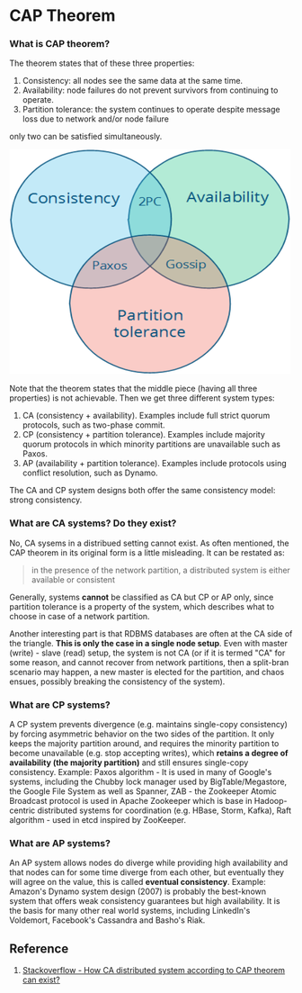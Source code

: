 # CAP Theorem
### What is CAP theorem?
The theorem states that of these three properties:
1. Consistency: all nodes see the same data at the same time.
2. Availability: node failures do not prevent survivors from continuing to operate.
3. Partition tolerance: the system continues to operate despite message loss due to network and/or node failure 

only two can be satisfied simultaneously.

<img src="https://github.com/gauxs/sysd/blob/master/media/image/CAP.png?raw=true" width="500" height="400">

Note that the theorem states that the middle piece (having all three properties) is not achievable. Then we get three different system types:
1. CA (consistency + availability). Examples include full strict quorum protocols, such as two-phase commit.
2. CP (consistency + partition tolerance). Examples include majority quorum protocols in which minority partitions are unavailable such as Paxos.
3. AP (availability + partition tolerance). Examples include protocols using conflict resolution, such as Dynamo.

The CA and CP system designs both offer the same consistency model: strong consistency. 

### What are CA systems? Do they exist?
No, CA sysems in a distribued setting cannot exist. As often mentioned, the CAP theorem in its original form is a little misleading. It can be restated as:
> in the presence of the network partition, a distributed system is either available or consistent

Generally, systems **cannot** be classified as CA but CP or AP only, since partition tolerance is a property of the system, which describes what to choose in case of a network partition. 

Another interesting part is that RDBMS databases are often at the CA side of the triangle. **This is only the case in a single node setup**. Even with master (write) - slave (read) setup, the system is not CA (or if it is termed "CA" for some reason, and cannot recover from network partitions, then a split-bran scenario may happen, a new master is elected for the partition, and chaos ensues, possibly breaking the consistency of the system).

### What are CP systems?
A CP system prevents divergence (e.g. maintains single-copy consistency) by forcing asymmetric behavior on the two sides of the partition. It only keeps the majority partition around, and requires the minority partition to become unavailable (e.g. stop accepting writes), which **retains a degree of availability (the majority partition)** and still ensures single-copy consistency. Example: Paxos algorithm - It is used in many of Google's systems, including the Chubby lock manager used by BigTable/Megastore, the Google File System as well as Spanner, ZAB - the Zookeeper Atomic Broadcast protocol is used in Apache Zookeeper which is base in Hadoop-centric distributed systems for coordination (e.g. HBase, Storm, Kafka), Raft algorithm - used in etcd inspired by ZooKeeper.

### What are AP systems?
An AP system allows nodes do diverge while providing high availability and that nodes can for some time diverge from each other, but eventually they will agree on the value, this is called **eventual consistency**. Example: Amazon's Dynamo system design (2007) is probably the best-known system that offers weak consistency guarantees but high availability. It is the basis for many other real world systems, including LinkedIn's Voldemort, Facebook's Cassandra and Basho's Riak.

## Reference
1. [Stackoverflow - How CA distributed system according to CAP theorem can exist?](https://stackoverflow.com/questions/47539213/how-ca-distributed-system-according-to-cap-theorem-can-exist)
